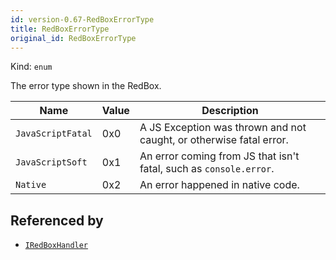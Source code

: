 ```yaml
---
id: version-0.67-RedBoxErrorType
title: RedBoxErrorType
original_id: RedBoxErrorType
---
```


Kind: `enum`

The error type shown in the RedBox.

| Name |  Value | Description |
|--|--|--|
|`JavaScriptFatal` | 0x0  |  A JS Exception was thrown and not caught, or otherwise fatal error.|
|`JavaScriptSoft` | 0x1  |  An error coming from JS that isn't fatal, such as `console.error`.|
|`Native` | 0x2  |  An error happened in native code.|


## Referenced by
- [`IRedBoxHandler`](IRedBoxHandler)
